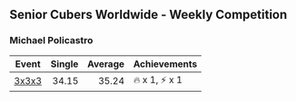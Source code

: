 ## Senior Cubers Worldwide - Weekly Competition
### Michael Policastro

| Event | Single | Average | Achievements|
| -- | --: | --: | :-- |
| [3x3x3](michael_policastro/333.md) | 34.15 | 35.24 | 🔥 x 1, ⚡ x 1 |

<!-- Global site tag (gtag.js) - Google Analytics -->
<script async src="https://www.googletagmanager.com/gtag/js?id=UA-86348435-3"></script>
<script>window.dataLayer = window.dataLayer || []; function gtag() {dataLayer.push(arguments);} gtag('js', new Date()); gtag('config', 'UA-86348435-3');</script>
